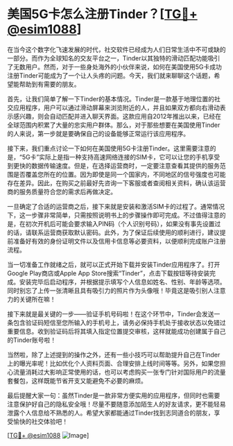 # 美国5G卡怎么注册Tinder？[[TG💪+ @esim1088](https://t.me/s/esim1088)]

在当今这个数字化飞速发展的时代，社交软件已经成为人们日常生活中不可或缺的一部分。而作为全球知名的交友平台之一，Tinder以其独特的滑动匹配功能吸引了无数用户。然而，对于一些身处海外的小伙伴来说，如何在美国使用5G卡成功注册Tinder可能成为了一个让人头疼的问题。今天，我们就来聊聊这个话题，希望能帮助到有需要的朋友。

首先，让我们简单了解一下Tinder的基本情况。Tinder是一款基于地理位置的社交应用程序，用户可以通过滑动屏幕来浏览附近的人，并且如果双方都向右滑动表示感兴趣，则会自动匹配并进入聊天界面。这款应用自2012年推出以来，已经在全球范围内积累了大量的忠实用户群体。那么，对于那些想要在美国使用Tinder的人来说，第一步就是要确保自己的设备能够正常运行该应用程序。

接下来，我们重点讨论一下如何在美国使用5G卡注册Tinder。这里需要注意的是，“5G卡”实际上是指一种支持高速网络连接的SIM卡，它可以让您的手机享受到更快的数据传输速度。但是，在选择运营商时，一定要注意查看其提供的服务范围是否覆盖您所在的位置。因为即使是同一个国家内，不同地区的信号强度也可能存在差异。因此，在购买之前最好先咨询一下客服或者查阅相关资料，确认该运营商的服务质量符合您的需求后再做决定。

一旦确定了合适的运营商之后，接下来就是安装和激活SIM卡的过程了。通常情况下，这一步骤非常简单，只需按照说明书上的步骤操作即可完成。不过值得注意的是，在初次开机后可能会要求输入PIN码（个人识别号码），如果没有事先设置过的话，请联系运营商获取默认密码。此外，为了保证后续使用的顺利进行，建议提前准备好有效的身份证明文件以及信用卡信息等必要资料，以便顺利完成账户注册流程。

当一切准备工作就绪之后，就可以正式开始下载并安装Tinder应用程序了。打开Google Play商店或Apple App Store搜索“Tinder”，点击下载按钮等待安装完成。安装完毕后启动程序，并根据提示填写个人信息如姓名、性别、年龄等选项。同时别忘了上传一张清晰且具有吸引力的照片作为头像哦！毕竟这是吸引别人注意力的关键所在嘛！

接下来就是最关键的一步——验证手机号码啦！在这个环节中，Tinder会发送一条包含验证码短信至您所输入的手机号上，请务必保持手机处于接收状态以免错过重要信息。收到验证码后将其填入指定位置提交审核，这样就能成功创建属于自己的Tinder账号啦！

当然啦，除了上述提到的操作之外，还有一些小技巧可以帮助提升自己在Tinder上的曝光率呢！比如优化个人资料页面、合理安排上线时间等等。另外，如果您担心流量消耗过大影响正常使用的话，也可以考虑购买一张专门针对国际用户的流量套餐包，这样既能节省开支又能避免不必要的麻烦。

最后提醒大家一句：虽然Tinder是一款非常方便实用的应用程序，但同时也需要注意保护好自己的隐私安全哦！尽量不要随意添加陌生人的好友请求，更不能轻易泄露个人信息给不熟悉的人。希望大家都能通过Tinder找到志同道合的朋友，享受愉快的社交体验吧！

[[TG💪+ @esim1088](https://t.me/s/esim1088) ![Image](https://i.postimg.cc/4NQfJmqS/Snipaste-2025-05-13-00-14-12.png)]